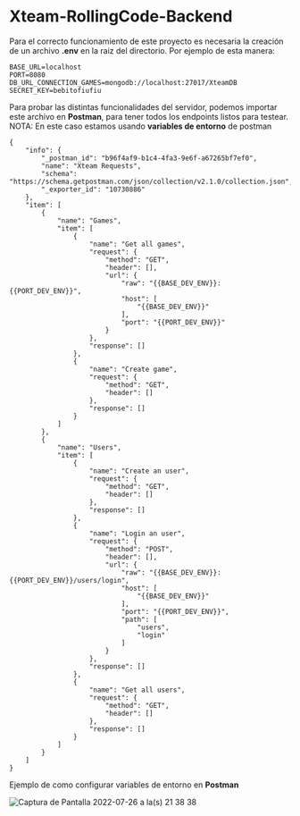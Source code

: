# Xteam-RollingCode-Backend

Para el correcto funcionamiento de este proyecto es necesaria la creación de un archivo **.env** en la raiz del directorio. Por ejemplo de esta manera:

    BASE_URL=localhost
    PORT=8080
    DB_URL_CONNECTION_GAMES=mongodb://localhost:27017/XteamDB
    SECRET_KEY=bebitofiufiu

Para probar las distintas funcionalidades del servidor, podemos importar este archivo en **Postman**, para tener todos los endpoints listos para testear. 
NOTA:  En este caso estamos usando **variables de entorno** de postman

    {
    	"info": {
    		"_postman_id": "b96f4af9-b1c4-4fa3-9e6f-a67265bf7ef0",
    		"name": "Xteam Requests",
    		"schema": "https://schema.getpostman.com/json/collection/v2.1.0/collection.json",
    		"_exporter_id": "10730886"
    	},
    	"item": [
    		{
    			"name": "Games",
    			"item": [
    				{
    					"name": "Get all games",
    					"request": {
    						"method": "GET",
    						"header": [],
    						"url": {
    							"raw": "{{BASE_DEV_ENV}}:{{PORT_DEV_ENV}}",
    							"host": [
    								"{{BASE_DEV_ENV}}"
    							],
    							"port": "{{PORT_DEV_ENV}}"
    						}
    					},
    					"response": []
    				},
    				{
    					"name": "Create game",
    					"request": {
    						"method": "GET",
    						"header": []
    					},
    					"response": []
    				}
    			]
    		},
    		{
    			"name": "Users",
    			"item": [
    				{
    					"name": "Create an user",
    					"request": {
    						"method": "GET",
    						"header": []
    					},
    					"response": []
    				},
    				{
    					"name": "Login an user",
    					"request": {
    						"method": "POST",
    						"header": [],
    						"url": {
    							"raw": "{{BASE_DEV_ENV}}:{{PORT_DEV_ENV}}/users/login",
    							"host": [
    								"{{BASE_DEV_ENV}}"
    							],
    							"port": "{{PORT_DEV_ENV}}",
    							"path": [
    								"users",
    								"login"
    							]
    						}
    					},
    					"response": []
    				},
    				{
    					"name": "Get all users",
    					"request": {
    						"method": "GET",
    						"header": []
    					},
    					"response": []
    				}
    			]
    		}
    	]
    }

Ejemplo de como configurar variables de entorno en **Postman**

![Captura de Pantalla 2022-07-26 a la(s) 21 38 38](https://user-images.githubusercontent.com/24501982/181136240-cbb31300-f2d5-4030-bbf5-9d843a8febf1.png)

